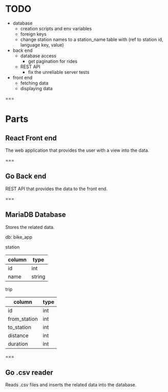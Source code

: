 # TODO
- database
    - creation scripts and env variables
    - foreign keys
    - change station names to a station_name table with (ref to station id, language key, value)
- back end
    - database access
        - get pagination for rides
    - REST API
        - fix the unreliable server tests
- front end
    - fetching data
    - displaying data
 
===

# Parts

## React Front end

The web application that provides the user with a view into the data.

===
## Go Back end

REST API that provides the data to the front end.

===
## MariaDB Database

Stores the related data.

db: bike_app

station

| column | type |
|--------|----|
| id | int |
| name | string |

trip

| column | type |
|--------|------|
| id | int |
| from_station | int |
| to_station | int | 
| distance | int |
| duration | int |


===
## Go .csv reader

Reads .csv files and inserts the related data into the database.
